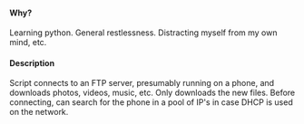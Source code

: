 #### Why?

Learning python. General restlessness. Distracting myself from my own mind, etc.


#### Description

Script connects to an FTP server, presumably running on a phone, 
and downloads photos, videos, music, etc. 
Only downloads the new files. Before connecting, 
can search for the phone in a pool of IP's in case DHCP is used on the network.
